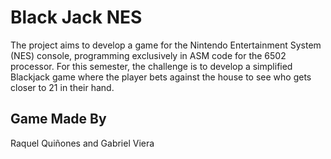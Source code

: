 # Black Jack NES
The project aims to develop a game for the Nintendo Entertainment System (NES) console,
programming exclusively in ASM code for the 6502 processor. For this semester, the challenge is
to develop a simplified Blackjack game where the player bets against the house to see who gets
closer to 21 in their hand.

##  Game Made By
Raquel Quiñones and Gabriel Viera
